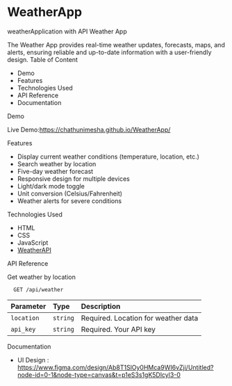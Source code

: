 # WeatherApp
weatherApplication with API
Weather App

The Weather App provides real-time weather updates, forecasts, maps, and alerts, ensuring reliable and up-to-date information with a user-friendly design.
Table of Content
- Demo
- Features
- Technologies Used
- API Reference
- Documentation



Demo

Live Demo:https://chathunimesha.github.io/WeatherApp/



Features

- Display current weather conditions (temperature, location, etc.)
- Search weather by location
- Five-day weather forecast
- Responsive design for multiple devices
- Light/dark mode toggle
- Unit conversion (Celsius/Fahrenheit)
- Weather alerts for severe conditions

Technologies Used 

- HTML
- CSS
- JavaScript
- [WeatherAPI](https://openweathermap.org/)

API Reference 

Get weather by location

```http
  GET /api/weather
```

| Parameter | Type     | Description                       |
| :-------- | :------- | :-------------------------------- |
| `location` | `string` | Required. Location for weather data|
| `api_key`  | `string` | Required. Your API key            |



Documentation 

- UI Design : https://www.figma.com/design/Ab8T1SlOy0HMca9WI6vZji/Untitled?node-id=0-1&node-type=canvas&t=p1eS3s1gK5Dlcyl3-0


